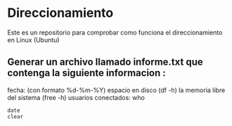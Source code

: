 # Direccionamiento
Este es un repositorio para comprobar como funciona el direccionamiento en Linux (Ubuntu)
## Generar un archivo llamado informe.txt que contenga la siguiente informacion :
fecha: (con formato %d-%m-%Y)
espacio en disco (df -h)
la memoria libre del sistema (free -h)
usuarios conectados: who



``` 
date
clear
```

